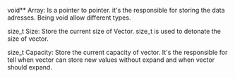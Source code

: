 void** Array: Is a pointer to pointer. it's the responsible for storing the data adresses. Being void allow different types.

size_t Size: Store the current size of Vector. size_t is used to detonate the size of vector.

size_t Capacity: Store the current capacity of vector. It's the responsible for tell when vector can store new values without expand and when vector should expand.

